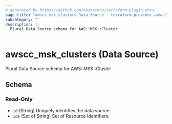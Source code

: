 ```yaml
---
# generated by https://github.com/hashicorp/terraform-plugin-docs
page_title: "awscc_msk_clusters Data Source - terraform-provider-awscc"
subcategory: ""
description: |-
  Plural Data Source schema for AWS::MSK::Cluster
---
```


# awscc_msk_clusters (Data Source)

Plural Data Source schema for AWS::MSK::Cluster



<!-- schema generated by tfplugindocs -->
## Schema

### Read-Only

- `id` (String) Uniquely identifies the data source.
- `ids` (Set of String) Set of Resource Identifiers.
